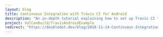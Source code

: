 ```yaml
---
layout: blog
title: Continuous Integration with Travis CI for Android
description: "An in-depth tutorial explaining how to set up Travis CI to deploy signed builds to Google Play. Among other things."
project: ValCanBuild/TravisAndroidExample
redirect: "https://doubledot.dev/blog/2018-11-14-Continuous-Integration/"
---
```

